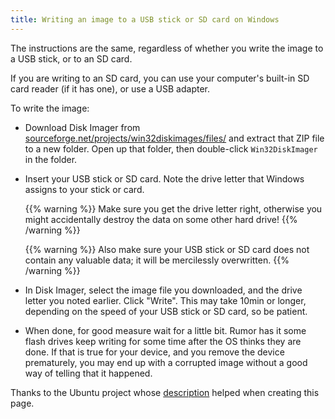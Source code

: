 ```yaml
---
title: Writing an image to a USB stick or SD card on Windows
---
```


The instructions are the same, regardless of whether you write the image to a
USB stick, or to an SD card.

If you are writing to an SD card, you can use your computer's built-in SD card
reader (if it has one), or use a USB adapter.

To write the image:

* Download Disk Imager from
  [sourceforge.net/projects/win32diskimages/files/](http://sourceforge.net/projects/win32diskimager/files/)
  and extract that ZIP file to a new folder. Open up that folder, then double-click
  ``Win32DiskImager`` in the folder.

* Insert your USB stick or SD card. Note the drive letter that Windows assigns to
  your stick or card.

  {{% warning %}}
  Make sure you get the drive letter right, otherwise you might accidentally
  destroy the data on some other hard drive!
  {{% /warning %}}

  {{% warning %}}
  Also make sure your USB stick or SD card does not contain any valuable data; it
  will be mercilessly overwritten.
  {{% /warning %}}

* In Disk Imager, select the image file you downloaded, and the drive letter you
  noted earlier. Click "Write". This may take 10min or longer, depending on the speed of
  your USB stick or SD card, so be patient.

* When done, for good measure wait for a little bit. Rumor has it some flash drives keep
  writing for some time after the OS thinks they are done. If that is true for your device,
  and you remove the device prematurely, you may end up with a corrupted image without a good
  way of telling that it happened.

Thanks to the Ubuntu project whose
[description](https://help.ubuntu.com/community/Installation/FromImgFiles#Windows)
helped when creating this page.
